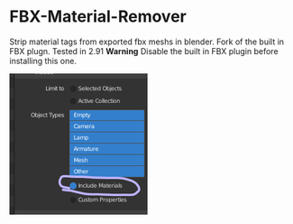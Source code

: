 # FBX-Material-Remover
Strip material tags from exported fbx meshs in blender. Fork of the built in FBX plugn. Tested in 2.91
**Warning** Disable the built in FBX plugin before installing this one.

![Remove Materials](https://github.com/ZeroGravity-Studios/FBX-Material-Remover/blob/main/Capture.PNG)
